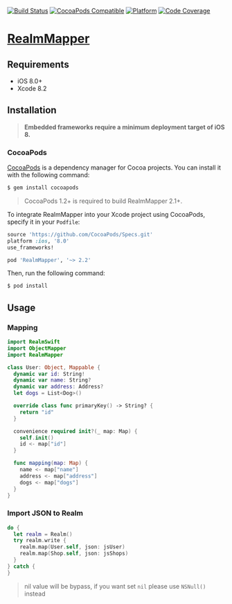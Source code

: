 [![Build Status](https://travis-ci.org/zendobk/RealmMapper.svg?branch=master)](https://travis-ci.org/zendobk/RealmMapper)
[![CocoaPods Compatible](https://img.shields.io/cocoapods/v/RealmMapper.svg)](https://img.shields.io/cocoapods/v/RealmMapper.svg)
[![Platform](https://img.shields.io/cocoapods/p/RealmMapper.svg?style=flat)](http://cocoadocs.org/docsets/RealmMapper)
[![Code Coverage](http://codecov.io/github/zendobk/RealmMapper/coverage.svg?branch=master)](http://codecov.io/github/zendobk/RealmMapper?branch=master)

[RealmMapper](https://github.com/zendobk/RealmMapper)
============

## Requirements

 - iOS 8.0+
 - Xcode 8.2

## Installation

 > **Embedded frameworks require a minimum deployment target of iOS 8.**

### CocoaPods

[CocoaPods](http://cocoapods.org) is a dependency manager for Cocoa projects. You can install it with the following command:

```bash
$ gem install cocoapods
 ```

> CocoaPods 1.2+ is required to build RealmMapper 2.1+.

To integrate RealmMapper into your Xcode project using CocoaPods, specify it in your `Podfile`:

```ruby
source 'https://github.com/CocoaPods/Specs.git'
platform :ios, '8.0'
use_frameworks!

pod 'RealmMapper', '~> 2.2'
```

Then, run the following command:

```bash
$ pod install
```

## Usage

### Mapping
```swift
import RealmSwift
import ObjectMapper
import RealmMapper

class User: Object, Mappable {
  dynamic var id: String!
  dynamic var name: String?
  dynamic var address: Address?
  let dogs = List<Dog>()

  override class func primaryKey() -> String? {
    return "id"
  }

  convenience required init?(_ map: Map) {
    self.init()
    id <- map["id"]
  }

  func mapping(map: Map) {
    name <- map["name"]
    address <- map["address"]
    dogs <- map["dogs"]
  }
}
```
### Import JSON to Realm
```swift
do {
  let realm = Realm()
  try realm.write {
    realm.map(User.self, json: jsUser)
    realm.map(Shop.self, json: jsShops)
  }
} catch {
}

```

> nil value will be bypass, if you want set `nil` please use `NSNull()` instead
